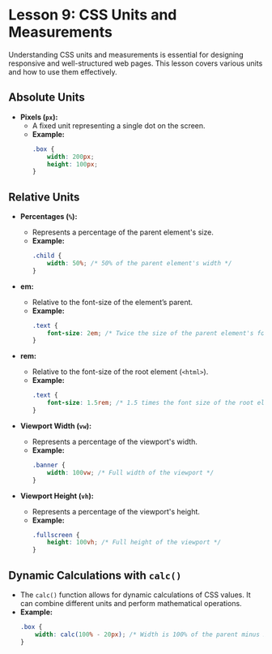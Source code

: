# **Lesson 9: CSS Units and Measurements**

Understanding CSS units and measurements is essential for designing responsive and well-structured web pages. This lesson covers various units and how to use them effectively.

## **Absolute Units**

- **Pixels (`px`):**
  - A fixed unit representing a single dot on the screen.
  - **Example:**
    ```css
    .box {
        width: 200px;
        height: 100px;
    }
    ```

## **Relative Units**

- **Percentages (`%`):**
  - Represents a percentage of the parent element's size.
  - **Example:**
    ```css
    .child {
        width: 50%; /* 50% of the parent element's width */
    }
    ```

- **em:**
  - Relative to the font-size of the element’s parent.
  - **Example:**
    ```css
    .text {
        font-size: 2em; /* Twice the size of the parent element's font size */
    }
    ```

- **rem:**
  - Relative to the font-size of the root element (`<html>`).
  - **Example:**
    ```css
    .text {
        font-size: 1.5rem; /* 1.5 times the font size of the root element */
    }
    ```

- **Viewport Width (`vw`):**
  - Represents a percentage of the viewport's width.
  - **Example:**
    ```css
    .banner {
        width: 100vw; /* Full width of the viewport */
    }
    ```

- **Viewport Height (`vh`):**
  - Represents a percentage of the viewport's height.
  - **Example:**
    ```css
    .fullscreen {
        height: 100vh; /* Full height of the viewport */
    }
    ```

## **Dynamic Calculations with `calc()`**

- The `calc()` function allows for dynamic calculations of CSS values. It can combine different units and perform mathematical operations.
- **Example:**
  ```css
  .box {
      width: calc(100% - 20px); /* Width is 100% of the parent minus 20px */
  }

<!--stackedit_data:
eyJoaXN0b3J5IjpbLTEzNjg3NzEzOTldfQ==
-->